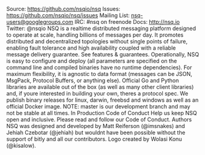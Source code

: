 Source: https://github.com/nsqio/nsq Issues: https://github.com/nsqio/nsq/issues Mailing List: nsq-users@googlegroups.com IRC: #nsq on freenode Docs: http://nsq.io Twitter: @nsqio NSQ is a realtime distributed messaging platform designed to operate at scale, handling billions of messages per day. It promotes distributed and decentralized topologies without single points of failure, enabling fault tolerance and high availability coupled with a reliable message delivery guarantee. See features & guarantees. Operationally, NSQ is easy to configure and deploy (all parameters are specified on the command line and compiled binaries have no runtime dependencies). For maximum flexibility, it is agnostic to data format (messages can be JSON, MsgPack, Protocol Buffers, or anything else). Official Go and Python libraries are available out of the box (as well as many other client libraries) and, if youre interested in building your own, theres a protocol spec. We publish binary releases for linux, darwin, freebsd and windows as well as an official Docker image. NOTE: master is our development branch and may not be stable at all times. In Production Code of Conduct Help us keep NSQ open and inclusive. Please read and follow our Code of Conduct. Authors NSQ was designed and developed by Matt Reiferson (@imsnakes) and Jehiah Czebotar (@jehiah) but wouldnt have been possible without the support of bitly and all our contributors. Logo created by Wolasi Konu (@kisalow).